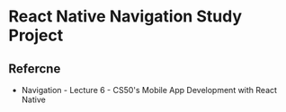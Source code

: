# React Native Navigation Study Project

## Refercne

- Navigation - Lecture 6 - CS50's Mobile App Development with React Native


